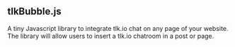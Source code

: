 ## tlkBubble.js
A tiny Javascript library to integrate tlk.io chat on any page of your website. The library will allow users to insert a tlk.io chatroom in a post or page.

<script src="https://cdn.jsdelivr.net/gh/Ademking/tlkBubble.js@0.1.4/tlkbubble.min.js"></script>
<script>
 tlkBubble({
   room: "tlkBubble", 
   theme: "day"
 });
</script>
